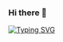 ### Hi there 👋
[![Typing SVG](https://readme-typing-svg.herokuapp.com/?lines=First+line+of+text;Second+line+of+text)](https://git.io/typing-svg)
<!--
**hxhcreate/hxhcreate** is a ✨ _special_ ✨ repository because its `README.md` (this file) appears on your GitHub profile.

Here are some ideas to get you started:

- 🔭 I’m currently working on ...
- 🌱 I’m currently learning ...
- 👯 I’m looking to collaborate on ...
- 🤔 I’m looking for help with ...
- 💬 Ask me about ...
- 📫 How to reach me: ...
- 😄 Pronouns: ...
- ⚡ Fun fact: ...
-->
